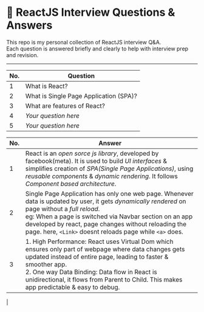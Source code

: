 # 📘 ReactJS Interview Questions & Answers

This repo is my personal collection of ReactJS interview Q&A.  
Each question is answered briefly and clearly to help with interview prep and revision.

---

| No. | Question |
|-----|----------|
| 1   | What is React?  | [Answer 1](#answer-1) |
| 2   | What is Single Page Application (SPA)?  | [Answer 2](#answer-2) |
| 3   | What are features of React?  | [Answer 3](#answer-3) |
| 4   | _Your question here_  |
| 5   | _Your question here_  |

| No. | Answer |
|-----|--------|
| <a name="answer-1">1</a> | React is an *open sorce* *js library*, developed by facebook(meta). It is used to build *UI interfaces* & simplifies creation of *SPA(Single Page Applications)*, using *reusable components* & *dynamic rendering*. It follows *Component based architecture*.  |
| <a name="answer-2">2</a> | Single Page Application has only one web page. Whenever data is updated by user, it gets *dynamically rendered* on page without a *full reload*. <br/> eg: When a page is switched via Navbar section on an app developed by react, page changes without reloading the page. here, `<Link>` doesnt reloads page while `<a>` does. |
| <a name="answer-3">3</a> |  1. High Performance: React uses Virtual Dom which ensures only part of webpage where data changes gets updated instead of entire page, leading to faster & smoother app. <br/> 2. One way Data Binding: Data flow in React is unidirectional, it flows from Parent to Child. This makes app predictable & easy to debug. 
|

